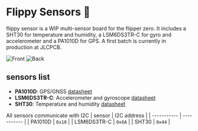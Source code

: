 # Flippy Sensors 🐬

flippy sensor is a WIP multi-sensor board for the flipper zero. It includes a SHT30 for temperature and humidity, a LSM6DS3TR-C for gyro and accelerometer and a PA1010D for GPS. A first batch is currently in production at JLCPCB.

![Front](assets/flippy_multisensor.png)
![Back](assets/flippy_multisensor2.png)

## sensors list
- **PA1010D**: GPS/GNSS [datasheet](https://cdn-learn.adafruit.com/assets/assets/000/084/295/original/CD_PA1010D_Datasheet_v.03.pdf?1573833002)
- **LSM6DS3TR-C**: Accelerometer and gyroscope [datasheet](https://www.mouser.fr/datasheet/2/389/lsm6ds3tr_c-1761429.pdf)
- **SHT30**: Temperature and humidity [datasheet](https://www.mouser.com/datasheet/2/682/Sensirion_Humidity_Sensors_SHT3x_Datasheet_digital-971521.pdf)

All sensors communicate with I2C
| sensor      | I2C address |
| ----------- | ----------- |
| PA1010D     | `0x10`      |
| LSM6DS3TR-C | `0x6A`      |
| SHT30       | `0x44`      |
